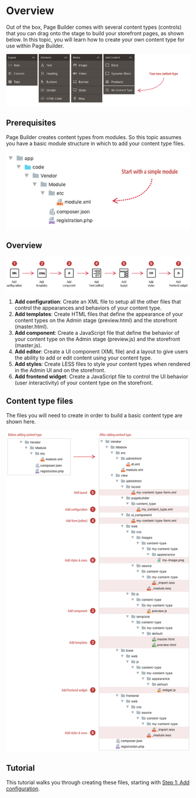 # Overview

Out of the box, Page Builder comes with several content types (controls) that you can drag onto the stage to build your storefront pages, as shown below. In this topic, you will learn how to create your own content type for use within Page Builder.

![Page Builder Content Types](../images/panel-horizontal.png)

## Prerequisites

Page Builder creates content types from modules. So this topic assumes you have a basic module structure in which to add your content type files.

![Minimum module structure](../images/module-minimum-structure.png)

## Overview

![Creating Custom Content Types](../images/content-type-overview.png)

1. **Add configuration**: Create an XML file to setup all the other files that control the appearances and behaviors of your content type.  
2. **Add templates**: Create HTML files that define the appearance of your content types on the Admin stage (preview.html) and the storefront (master.html).
3. **Add component**: Create a JavaScript file that define the behavior of your content type on the Admin stage (preview.js) and the storefront (master.js).
4. **Add editor**: Create a UI component (XML file) and a layout to give users the ability to add or edit content using your content type.
5. **Add styles**: Create LESS files to style your content types when rendered in the Admin UI and on the storefront. 
6. **Add frontend widget**: Create a JavaScript file to control the UI behavior (user interactivity) of your content type on the storefront.  

## Content type files

The files you will need to create in order to build a basic content type are shown here.

![Before and after content type](../images/content-type-files.png)

## Tutorial
This tutorial walks you through creating these files, starting with [Step 1: Add configuration](step-1-add-configuration.md). 
